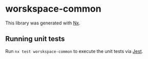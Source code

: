 # worskspace-common

This library was generated with [Nx](https://nx.dev).

## Running unit tests

Run `nx test worskspace-common` to execute the unit tests via [Jest](https://jestjs.io).
